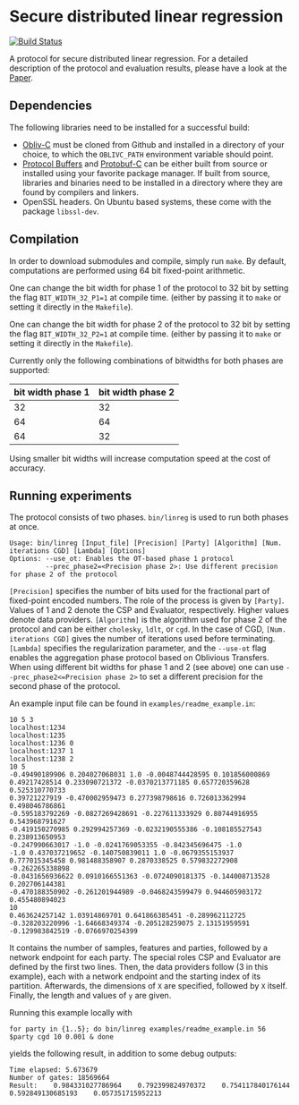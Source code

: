 # Secure distributed linear regression
[![Build Status](https://api.travis-ci.org/schoppmp/linreg-mpc.svg?branch=master)](https://travis-ci.org/schoppmp/linreg-mpc)

A protocol for secure distributed linear regression. For a detailed description of the protocol and evaluation results, please have a look at the [Paper](https://eprint.iacr.org/2016/892).

## Dependencies
The following libraries need to be installed for a successful build:

* [Obliv-C](https://github.com/samee/obliv-c/) must be cloned from Github and installed in a directory of your choice, to which the `OBLIVC_PATH` environment variable should point.
* [Protocol Buffers](https://github.com/google/protobuf) and [Protobuf-C](https://github.com/protobuf-c/protobuf-c) can be either built from source or installed using your favorite package manager. If built from source, libraries and binaries need to be installed in a directory where they are found by compilers and linkers.
* OpenSSL headers. On Ubuntu based systems, these come with the package `libssl-dev`.

## Compilation

In order to download submodules and compile, simply run `make`.
By default, computations are performed using 64 bit fixed-point arithmetic.

One can change the bit width for phase 1 of the protocol to 32 bit by setting the flag `BIT_WIDTH_32_P1=1` at compile time.
(either by passing it to `make` or setting it directly in the `Makefile`).

One can change the bit width for phase 2 of the protocol to 32 bit by setting the flag `BIT_WIDTH_32_P2=1` at compile time.
(either by passing it to `make` or setting it directly in the `Makefile`).

Currently only the following combinations of bitwidths for both phases are supported:

| bit width phase 1 | bit width phase 2 |
|-------------------|-------------------|
| 32                | 32                |
| 64                | 64                |
| 64                | 32                |

Using smaller bit widths will increase computation speed at the cost of accuracy.

## Running experiments
The protocol consists of two phases. `bin/linreg` is used to run both phases at once.
```
Usage: bin/linreg [Input_file] [Precision] [Party] [Algorithm] [Num. iterations CGD] [Lambda] [Options]
Options: --use_ot: Enables the OT-based phase 1 protocol
         --prec_phase2=<Precision phase 2>: Use different precision for phase 2 of the protocol
```
`[Precision]` specifies the number of bits used for the fractional part of fixed-point encoded numbers.
The role of the process is given by `[Party]`.
Values of 1 and 2 denote the CSP and Evaluator, respectively.
Higher values denote data providers.
`[Algorithm]` is the algorithm used for phase 2 of the protocol and can be either `cholesky`, `ldlt`, or `cgd`.
In the case of CGD, `[Num. iterations CGD]` gives the number of iterations used before terminating.
`[Lambda]` specifies the regularization parameter, and the `--use-ot` flag enables the aggregation phase protocol based on Oblivious Transfers.
When using different bit widths for phase 1 and 2 (see above) one can use `--prec_phase2<=Precision phase 2>` to set a different precision for the second
phase of the protocol.

An example input file can be found in `examples/readme_example.in`:
```
10 5 3
localhost:1234
localhost:1235
localhost:1236 0
localhost:1237 1
localhost:1238 2
10 5
-0.49490189906 0.204027068031 1.0 -0.0048744428595 0.101856000869
0.49217428514 0.233090721372 -0.0370213771185 0.657720359628 0.525310770733
0.39721227919 -0.470002959473 0.277398798616 0.726013362994 0.498046786861
-0.595183792269 -0.0827269428691 -0.227611333929 0.80744916955 0.543968791627
-0.419150270985 0.292994257369 -0.0232190555386 -0.108185527543 0.238913650953
-0.247990663017 -1.0 -0.0241769053355 -0.842345696475 -1.0
-1.0 0.437037219652 -0.140750839011 1.0 -0.0679355153937
0.777015345458 0.981488358907 0.2870338525 0.579832272908 -0.262265338898
-0.0431656936622 0.0910166551363 -0.0724090181375 -0.144008713528 0.202706144381
-0.470188350902 -0.261201944989 -0.0468243599479 0.944605903172 0.455480894023
10
0.463624257142 1.03914869701 0.641866385451 -0.289962112725 -0.328203220996 -1.64668349374 -0.205128259075 2.13151959591 -0.129983842519 -0.0766970254399
```
It contains the number of samples, features and parties, followed by a network endpoint for each party.
The special roles CSP and Evaluator are defined by the first two lines.
Then, the data providers follow (3 in this example), each with a network endpoint and the starting index of its partition.
Afterwards, the dimensions of `X` are specified, followed by `X` itself.
Finally, the length and values of `y` are given.

Running this example locally with
```
for party in {1..5}; do bin/linreg examples/readme_example.in 56 $party cgd 10 0.001 & done
```
yields the following result, in addition to some debug outputs:
```
Time elapsed: 5.673679
Number of gates: 18569664
Result:    0.984331027786964    0.792399824970372    0.754117840176144    0.592849130685193    0.057351715952213
```
